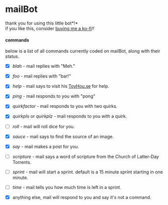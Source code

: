 # mailBot

thank you for using this little bot*!*  
if you like this, consider [buying me a ko-fi](https://ko-fi.com/yuu1412)*!!*

#### commands
below is a list of all commands currently coded on mailBot, along with their status.  
- [x] *blah* - mail replies with "Meh."
- [x] *foo* - mail replies with "bar!"
- [x] *help* - mail says to visit his [ToyHou.se](https://toyhou.se/1787487) for help.
- [x] *ping* - mail responds to you with "pong"
- [x] *quirkfactor* - mail responds to you with two quirks.
- [x] *quirkpls* or *quirkplz* - mail responds to you with a quirk.
- [ ] *roll* - mail will roll dice for you.
- [x] *sauce* - mail says to find the source of an image.
- [x] *say* - mail makes a post for you.
- [ ] *scripture* - mail says a word of scripture from the Church of Latter-Day Torrents.
- [ ] *sprint* - mail will start a sprint. default is a 15 minute sprint starting in one minute.
- [ ] *time* - mail tells you how much time is left in a sprint.
- [x] anything else, mail will respond to you and say it's not a command.

